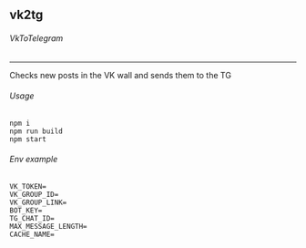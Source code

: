 
## vk2tg
###### VkToTelegram

----
Checks new posts in the VK wall and sends them to the TG

###### Usage
```
npm i
npm run build
npm start
```

###### Env example
```
VK_TOKEN=
VK_GROUP_ID=
VK_GROUP_LINK=
BOT_KEY=
TG_CHAT_ID=
MAX_MESSAGE_LENGTH=
CACHE_NAME=
```